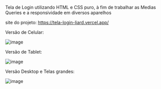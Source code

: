 Tela de Login utilizando HTML e CSS puro, à fim de trabalhar as Medias Queries e a responsividade em diversos aparelhos

site do projeto: https://tela-login-liard.vercel.app/

Versão de Celular:

![image](https://github.com/user-attachments/assets/608e857a-238c-4413-9e00-8ae2655edafc)


Versão de Tablet:

![image](https://github.com/user-attachments/assets/2965433b-8f9f-4745-bf29-a0b598db3508)


Versão Desktop e Telas grandes: 

![image](https://github.com/user-attachments/assets/f7d336cb-8659-4968-ac83-31b46bbfe097)
